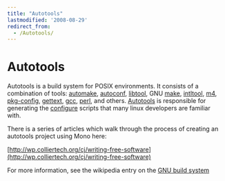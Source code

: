 ```yaml
---
title: "Autotools"
lastmodified: '2008-08-29'
redirect_from:
  - /Autotools/
---
```


Autotools
=========

Autotools is a build system for POSIX environments. It consists of a combination of tools: [automake](http://en.wikipedia.org/wiki/Automake), [autoconf](http://en.wikipedia.org/Autoconf), [libtool](http://en.wikipedia.org/Libtool), GNU [make](http://en.wikipedia.org/Make), [intltool](http://freedesktop.org/wiki/Software_2fintltool), [m4](http://en.wikipedia.org/wiki/M4_%28computer_language%29), [pkg-config](http://en.wikipedia.org/wiki/Pkg-config), [gettext](http://en.wikipedia.org/wiki/Gettext), [gcc](http://en.wikipedia.org/wiki/GNU_Compiler_Collection), [perl](http://en.wikipedia.org/wiki/Perl), and others. [Autotools](/Autotools) is responsible for generating the [configure](http://en.wikipedia.org/wiki/configure) scripts that many linux developers are familiar with.

There is a series of articles which walk through the process of creating an autotools project using Mono here:

[http://wp.colliertech.org/cj/writing-free-software](http://wp.colliertech.org/cj/writing-free-software)

For more information, see the wikipedia entry on the [GNU build system](http://en.wikipedia.org/wiki/Autotools)

